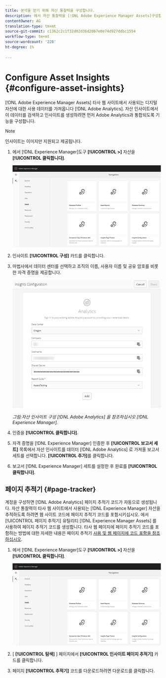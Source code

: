 ```yaml
---
title: 분석을 얻기 위해 자산 통찰력을 구성합니다.
description: 에서 자산 통찰력을 [!DNL Adobe Experience Manager Assets]구성합니다.
contentOwner: AG
translation-type: tm+mt
source-git-commit: c1362c2c1f32d02d36d2067e0e74d927ddbc1554
workflow-type: tm+mt
source-wordcount: '228'
ht-degree: 1%

---
```



# Configure Asset Insights {#configure-asset-insights}

[!DNL Adobe Experience Manager Assets] 타사 웹 사이트에서 사용되는 디지털 자산에 대한 사용 데이터를 가져옵니다 [!DNL Adobe Analytics]. 자산 인사이트에서 이 데이터를 검색하고 인사이트를 생성하려면 먼저 Adobe Analytics과 통합되도록 기능을 구성합니다.

>[!NOTE]
>
>인사이트는 이미지만 지원되고 제공됩니다.

1. 에서 [!DNL Experience Manager]도구 **[!UICONTROL >]** 자산을 **[!UICONTROL 클릭합니다]**.

   ![chlimage_1-72](assets/chlimage_1-210.png)

1. 인사이트 **[!UICONTROL 구성]** 카드를 클릭합니다.
1. 마법사에서 데이터 센터를 선택하고 조직의 이름, 사용자 이름 및 공유 암호를 비롯한 자격 증명을 제공합니다.

   ![Experience Manager에서 자산 인사이트에 대한 Adobe Analytics 구성](assets/insights_config2.png)

   *그림:자산 인사이트 구성 [!DNL Adobe Analytics] 을 참조하십시오 [!DNL Experience Manager].*

1. 인증을 **[!UICONTROL 클릭합니다]**.
1. 자격 증명을 [!DNL Experience Manager] 인증한 후 **[!UICONTROL 보고서 세트]** 목록에서 자산 인사이트를 데이터 [!DNL Adobe Analytics] 로 가져올 보고서 세트를 선택합니다. **[!UICONTROL 추가]**&#x200B;를 클릭합니다.
1. 보고서 [!DNL Experience Manager] 세트를 설정한 후 완료를 **[!UICONTROL 클릭합니다]**.

## 페이지 추적기 {#page-tracker}

계정을 구성하면 [!DNL Adobe Analytics] 페이지 추적기 코드가 자동으로 생성됩니다. 자산 통찰력이 타사 웹 사이트에서 사용되는 [!DNL Experience Manager] 자산을 추적하도록 하려면 웹 사이트 코드에 페이지 추적기 코드를 포함시키십시오. 에서 [!UICONTROL 페이지 추적기] 유틸리티 [!DNL Experience Manager Assets] 를 사용하여 페이지 추적기 코드를 생성합니다. 타사 웹 페이지에 페이지 추적기 코드를 포함하는 방법에 대한 자세한 내용은 페이지 추적기 [사용 및 웹 페이지에 코드 포함을 참조하십시오](/help/assets/use-page-tracker.md).

1. 에서 [!DNL Experience Manager]도구 **[!UICONTROL >]** 자산을 **[!UICONTROL 클릭합니다]**.

   ![chlimage_1-73](assets/chlimage_1-214.png)

1. [ **[!UICONTROL 탐색]** ] 페이지에서 **[!UICONTROL 인사이트 페이지 추적기]** 카드를 클릭합니다.
1. 페이지 **[!UICONTROL 추적기]** 코드를 다운로드하려면 다운로드를 클릭합니다.

